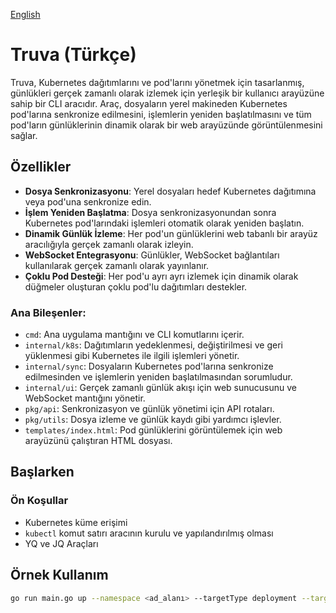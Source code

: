 [English](./README.md)

# Truva (Türkçe)

Truva, Kubernetes dağıtımlarını ve pod'larını yönetmek için tasarlanmış, günlükleri gerçek zamanlı olarak izlemek için yerleşik bir kullanıcı arayüzüne sahip bir CLI aracıdır. Araç, dosyaların yerel makineden Kubernetes pod'larına senkronize edilmesini, işlemlerin yeniden başlatılmasını ve tüm pod'ların günlüklerinin dinamik olarak bir web arayüzünde görüntülenmesini sağlar.

## Özellikler

- **Dosya Senkronizasyonu**: Yerel dosyaları hedef Kubernetes dağıtımına veya pod'una senkronize edin.
- **İşlem Yeniden Başlatma**: Dosya senkronizasyonundan sonra Kubernetes pod'larındaki işlemleri otomatik olarak yeniden başlatın.
- **Dinamik Günlük İzleme**: Her pod'un günlüklerini web tabanlı bir arayüz aracılığıyla gerçek zamanlı olarak izleyin.
- **WebSocket Entegrasyonu**: Günlükler, WebSocket bağlantıları kullanılarak gerçek zamanlı olarak yayınlanır.
- **Çoklu Pod Desteği**: Her pod'u ayrı ayrı izlemek için dinamik olarak düğmeler oluşturan çoklu pod'lu dağıtımları destekler.

### Ana Bileşenler:

- `cmd`: Ana uygulama mantığını ve CLI komutlarını içerir.
- `internal/k8s`: Dağıtımların yedeklenmesi, değiştirilmesi ve geri yüklenmesi gibi Kubernetes ile ilgili işlemleri yönetir.
- `internal/sync`: Dosyaların Kubernetes pod'larına senkronize edilmesinden ve işlemlerin yeniden başlatılmasından sorumludur.
- `internal/ui`: Gerçek zamanlı günlük akışı için web sunucusunu ve WebSocket mantığını yönetir.
- `pkg/api`: Senkronizasyon ve günlük yönetimi için API rotaları.
- `pkg/utils`: Dosya izleme ve günlük kaydı gibi yardımcı işlevler.
- `templates/index.html`: Pod günlüklerini görüntülemek için web arayüzünü çalıştıran HTML dosyası.

## Başlarken

### Ön Koşullar

- Kubernetes küme erişimi
- `kubectl` komut satırı aracının kurulu ve yapılandırılmış olması
- YQ ve JQ Araçları

## Örnek Kullanım

```bash
go run main.go up --namespace <ad_alanı> --targetType deployment --targetName <dağıtım_adı> --localPath <yerel_dosyaların_yolu> --containerPath <pod_içindeki_konteyner_yolu>
```
